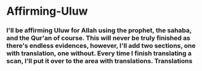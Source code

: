 # Affirming-Uluw
### I'll be affirming Uluw for Allah using the prophet, the sahaba, and the Qur'an of course. This will never be truly finished as there's endless evidences, however, I'll add two sections, one with translation, one without. Every time I finish translating a scan, I'll put it over to the area with translations. Translations
